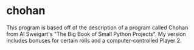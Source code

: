# chohan
This program is based off of the description of a program called Chohan from Al Sweigart's "The Big Book of Small Python Projects". My version includes bonuses for certain rolls and a computer-controlled Player 2.
